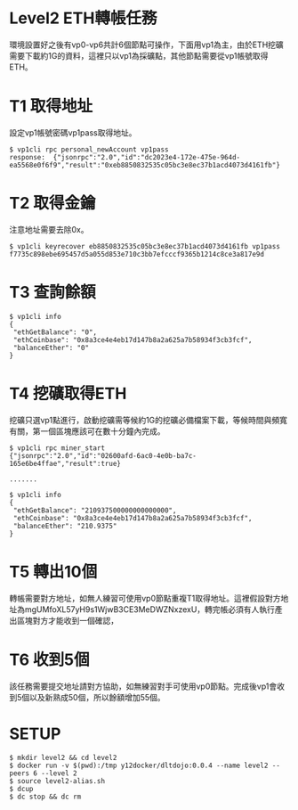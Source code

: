 # Level2 ETH轉帳任務

環境設置好之後有vp0-vp6共計6個節點可操作，下面用vp1為主，由於ETH挖礦需要下載約1G的資料，這裡只以vp1為採礦點，其他節點需要從vp1帳號取得ETH。

# T1 取得地址

設定vp1帳號密碼vp1pass取得地址。

```
$ vp1cli rpc personal_newAccount vp1pass
response:  {"jsonrpc":"2.0","id":"dc2023e4-172e-475e-964d-ea5568e0f6f9","result":"0xeb8850832535c05bc3e8ec37b1acd4073d4161fb"}
```

# T2 取得金鑰

注意地址需要去除0x。

```
$ vp1cli keyrecover eb8850832535c05bc3e8ec37b1acd4073d4161fb vp1pass
f7735c898ebe695457d5a055d853e710c3bb7efcccf9365b1214c8ce3a817e9d

```

# T3 查詢餘額
```
$ vp1cli info
{
 "ethGetBalance": "0",
 "ethCoinbase": "0x8a3ce4e4eb17d147b8a2a625a7b58934f3cb3fcf",
 "balanceEther": "0"
}

```

# T4 挖礦取得ETH

挖礦只選vp1點進行，啟動挖礦需等候約1G的挖礦必備檔案下載，等候時間與頻寬有關，第一個區塊應該可在數十分鐘內完成。

```
$ vp1cli rpc miner_start
{"jsonrpc":"2.0","id":"02600afd-6ac0-4e0b-ba7c-165e6be4ffae","result":true}

.......

$ vp1cli info
{
 "ethGetBalance": "210937500000000000000",
 "ethCoinbase": "0x8a3ce4e4eb17d147b8a2a625a7b58934f3cb3fcf",
 "balanceEther": "210.9375"
}
```

# T5 轉出10個

轉帳需要對方地址，如無人練習可使用vp0節點重複T1取得地址。這裡假設對方地址為mgUMfoXL57yH9s1WjwB3CE3MeDWZNxzexU，轉完帳必須有人執行產出區塊對方才能收到一個確認，

# T6 收到5個

該任務需要提交地址請對方協助，如無練習對手可使用vp0節點。完成後vp1會收到5個以及新熟成50個，所以餘額增加55個。

# SETUP

```
$ mkdir level2 && cd level2
$ docker run -v $(pwd):/tmp y12docker/dltdojo:0.0.4 --name level2 --peers 6 --level 2
$ source level2-alias.sh
$ dcup
$ dc stop && dc rm
```
